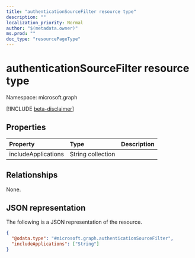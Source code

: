 ```yaml
---
title: "authenticationSourceFilter resource type"
description: ""
localization_priority: Normal
author: "$(metadata.owner)"
ms.prod: ""
doc_type: "resourcePageType"
---
```


# authenticationSourceFilter resource type

Namespace: microsoft.graph

[!INCLUDE [beta-disclaimer](../../includes/beta-disclaimer.md)]

## Properties

| Property            | Type              | Description |
| :------------------ | :---------------- | :---------- |
| includeApplications | String collection |             |

## Relationships

None.

## JSON representation

The following is a JSON representation of the resource.

<!-- {
  "blockType": "resource",
  "@odata.type": "microsoft.graph.authenticationSourceFilter",
}
-->

```json
{
  "@odata.type": "#microsoft.graph.authenticationSourceFilter",
  "includeApplications": ["String"]
}
```
